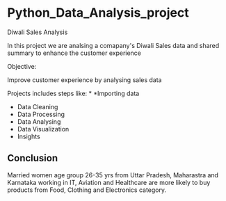 # Python_Data_Analysis_project
Diwali Sales Analysis

In this project we are analsing a comapany's Diwali Sales data and shared summary to enhance the customer  experience


Objective:

Improve customer experience by analysing sales data



Projects includes steps like:
*
*Importing data
* Data Cleaning
* Data Processing
* Data Analysing
* Data Visualization
* Insights

## Conclusion
Married women age group 26-35 yrs from Uttar Pradesh, Maharastra and Karnataka working in IT, Aviation and Healthcare are more likely to buy products from Food, Clothing and Electronics category.
